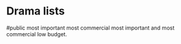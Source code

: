 
# Drama lists
#public 
most important
most commercial
most important and most commercial low budget.